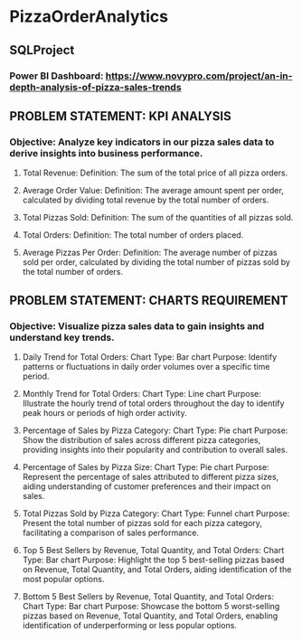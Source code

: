 # PizzaOrderAnalytics
## SQLProject
### Power BI Dashboard: https://www.novypro.com/project/an-in-depth-analysis-of-pizza-sales-trends

## PROBLEM STATEMENT: KPI ANALYSIS

### Objective: Analyze key indicators in our pizza sales data to derive insights into business performance.

1. Total Revenue:
Definition: The sum of the total price of all pizza orders.

2. Average Order Value:
Definition: The average amount spent per order, calculated by dividing total revenue by the total number of orders.

3. Total Pizzas Sold:
Definition: The sum of the quantities of all pizzas sold.

4. Total Orders:
Definition: The total number of orders placed.

5. Average Pizzas Per Order:
Definition: The average number of pizzas sold per order, calculated by dividing the total number of pizzas sold by the total number of orders.

## PROBLEM STATEMENT: CHARTS REQUIREMENT

### Objective: Visualize pizza sales data to gain insights and understand key trends.

1. Daily Trend for Total Orders:
Chart Type: Bar chart
Purpose: Identify patterns or fluctuations in daily order volumes over a specific time period.

2. Monthly Trend for Total Orders:
Chart Type: Line chart
Purpose: Illustrate the hourly trend of total orders throughout the day to identify peak hours or periods of high order activity.

3. Percentage of Sales by Pizza Category:
Chart Type: Pie chart
Purpose: Show the distribution of sales across different pizza categories, providing insights into their popularity and contribution to overall sales.

4. Percentage of Sales by Pizza Size:
Chart Type: Pie chart
Purpose: Represent the percentage of sales attributed to different pizza sizes, aiding understanding of customer preferences and their impact on sales.

5. Total Pizzas Sold by Pizza Category:
Chart Type: Funnel chart
Purpose: Present the total number of pizzas sold for each pizza category, facilitating a comparison of sales performance.

6. Top 5 Best Sellers by Revenue, Total Quantity, and Total Orders:
Chart Type: Bar chart
Purpose: Highlight the top 5 best-selling pizzas based on Revenue, Total Quantity, and Total Orders, aiding identification of the most popular options.

7. Bottom 5 Best Sellers by Revenue, Total Quantity, and Total Orders:
Chart Type: Bar chart
Purpose: Showcase the bottom 5 worst-selling pizzas based on Revenue, Total Quantity, and Total Orders, enabling identification of underperforming or less popular options.


 
